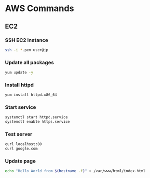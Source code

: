 # AWS Commands
## EC2
### SSH EC2 Instance
```sh
ssh -i *.pem user@ip
```

### Update all packages
```sh
yum update -y
```

### Install httpd
```sh
yum install httpd.x86_64
```

### Start service
```sh
systemctl start httpd.service
systemctl enable https.service
```

### Test server
```sh
curl localhost:80
curl google.com
```

### Update page
```sh
echo "Hello World from $(hostname -f)" > /var/www/html/index.html
```
